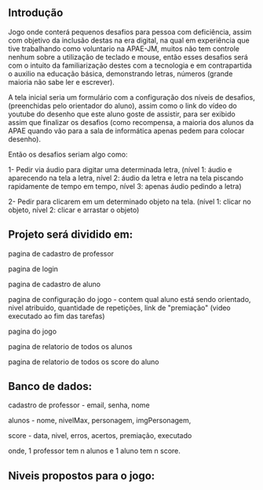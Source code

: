 

## Introdução

Jogo onde conterá pequenos desafios para pessoa com deficiência, assim com objetivo da inclusão destas na era digital, na qual em experiência que tive trabalhando como voluntario na APAE-JM, muitos não tem controle nenhum sobre a utilização de teclado e mouse, então esses desafios será com o intuito da familiarização destes com a tecnologia e em contrapartida o auxilio na educação básica, demonstrando letras, números (grande maioria não sabe ler e escrever).

A tela inicial seria um formulário com a configuração dos níveis de desafios, (preenchidas pelo orientador do aluno), assim como o link do vídeo do youtube do desenho que este aluno goste de assistir, para ser exibido assim que finalizar os desafios (como recompensa, a maioria dos alunos da APAE quando vão para a sala de informática apenas pedem para colocar desenho).

Então os desafios seriam algo como: 

1- Pedir via áudio para digitar uma determinada letra, (nível 1: áudio e aparecendo na tela a letra, nível 2: áudio da letra e letra na tela piscando rapidamente de tempo em tempo, nível 3: apenas áudio pedindo a letra)

2- Pedir para clicarem em um determinado objeto na tela. (nível 1: clicar no objeto, nível 2: clicar e arrastar o objeto)


## Projeto será dividido em:

pagina de cadastro de professor 

pagina de login

pagina de cadastro de aluno

pagina de configuração do jogo - contem qual aluno está sendo orientado, nivel atribuido, quantidade de repetições, link de "premiação" (video executado ao fim das tarefas)

pagina do jogo

pagina de relatorio de todos os alunos

pagina de relatorio de todos os score do aluno

## Banco de dados:

cadastro de professor - email, senha, nome

alunos - nome, nivelMax, personagem, imgPersonagem, 

score - data, nivel, erros, acertos, premiação, executado

onde, 1 professor tem n alunos e 1 aluno tem n score.


## Niveis propostos para o jogo:


 